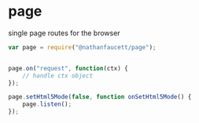 page
=======

single page routes for the browser


```javascript
var page = require("@nathanfaucett/page");


page.on("request", function(ctx) {
    // handle ctx object
});

page.setHtml5Mode(false, function onSetHtml5Mode() {
    page.listen();
});
```
